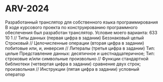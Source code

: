 # ARV-2024
Разработанный транслятор для собственного языка программирования
В ходе курсового проекта по конструированию программного обеспечения был разработан транслятор.
Условие моего варианта: 
633 10 1 
//
Типы данных (первая цифра в задании)
	Беззнаковый целый
	Строковый 
//
Целочисленные операции (вторая цифра в задании)
	побитовые или, и, инверсия
//
Литералы (третья цифра в задании)
	Тип: целые
	Представление данных: десятичное и шестнадцатеричное;
	Тип: строковые и/или символьные
	произвольно
//
Функции стандартной библиотеки (четвертая цифра в задании)
	сравнение двух строк;
	произвольная
//
Инструкции (пятая цифра в задании)
	условный оператор

